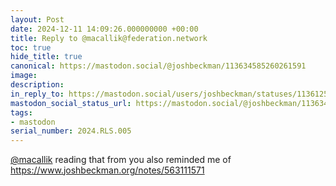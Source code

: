 ```yaml
---
layout: Post
date: 2024-12-11 14:09:26.000000000 +00:00
title: Reply to @macallik@federation.network
toc: true
hide_title: true
canonical: https://mastodon.social/@joshbeckman/113634585260261591
image:
description:
in_reply_to: https://mastodon.social/users/joshbeckman/statuses/113612587547364416
mastodon_social_status_url: https://mastodon.social/@joshbeckman/113634585260261591
tags:
- mastodon
serial_number: 2024.RLS.005
---
```

<p><span class="h-card" translate="no"><a href="https://federation.network/@macallik" class="u-url mention">@<span>macallik</span></a></span> reading that from you also reminded me of  <a href="https://www.joshbeckman.org/notes/563111571" target="_blank" rel="nofollow noopener" translate="no"><span class="invisible">https://www.</span><span class="">joshbeckman.org/notes/563111571</span><span class="invisible"></span></a></p>
